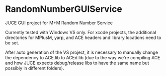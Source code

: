RandomNumberGUIService
======================

JUCE GUI project for M+M Random Number Service

Currently tested with Windows VS only. For xcode projects, the additional directories for MPlusM, yarp, and ACE headers and library locations need to be set.

After auto generation of the VS project, it is necessary to manually change the dependency to ACE.lib to ACEd.lib (due to the way we're compiling ACE and how JUCE expects debug/release libs to have the same name but possibly in different folders).
